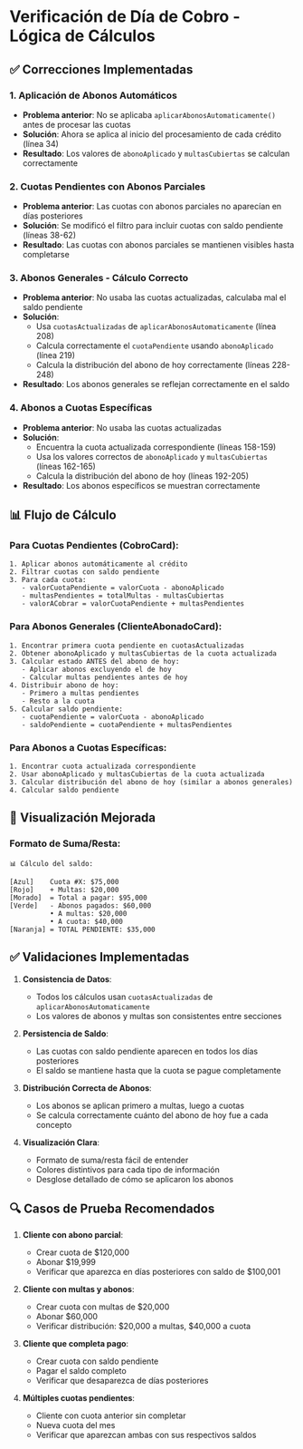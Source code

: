 # Verificación de Día de Cobro - Lógica de Cálculos

## ✅ Correcciones Implementadas

### 1. **Aplicación de Abonos Automáticos**
- **Problema anterior**: No se aplicaba `aplicarAbonosAutomaticamente()` antes de procesar las cuotas
- **Solución**: Ahora se aplica al inicio del procesamiento de cada crédito (línea 34)
- **Resultado**: Los valores de `abonoAplicado` y `multasCubiertas` se calculan correctamente

### 2. **Cuotas Pendientes con Abonos Parciales**
- **Problema anterior**: Las cuotas con abonos parciales no aparecían en días posteriores
- **Solución**: Se modificó el filtro para incluir cuotas con saldo pendiente (líneas 38-62)
- **Resultado**: Las cuotas con abonos parciales se mantienen visibles hasta completarse

### 3. **Abonos Generales - Cálculo Correcto**
- **Problema anterior**: No usaba las cuotas actualizadas, calculaba mal el saldo pendiente
- **Solución**: 
  - Usa `cuotasActualizadas` de `aplicarAbonosAutomaticamente` (línea 208)
  - Calcula correctamente el `cuotaPendiente` usando `abonoAplicado` (línea 219)
  - Calcula la distribución del abono de hoy correctamente (líneas 228-248)
- **Resultado**: Los abonos generales se reflejan correctamente en el saldo

### 4. **Abonos a Cuotas Específicas**
- **Problema anterior**: No usaba las cuotas actualizadas
- **Solución**:
  - Encuentra la cuota actualizada correspondiente (líneas 158-159)
  - Usa los valores correctos de `abonoAplicado` y `multasCubiertas` (líneas 162-165)
  - Calcula la distribución del abono de hoy (líneas 192-205)
- **Resultado**: Los abonos específicos se muestran correctamente

## 📊 Flujo de Cálculo

### Para Cuotas Pendientes (CobroCard):
```
1. Aplicar abonos automáticamente al crédito
2. Filtrar cuotas con saldo pendiente
3. Para cada cuota:
   - valorCuotaPendiente = valorCuota - abonoAplicado
   - multasPendientes = totalMultas - multasCubiertas
   - valorACobrar = valorCuotaPendiente + multasPendientes
```

### Para Abonos Generales (ClienteAbonadoCard):
```
1. Encontrar primera cuota pendiente en cuotasActualizadas
2. Obtener abonoAplicado y multasCubiertas de la cuota actualizada
3. Calcular estado ANTES del abono de hoy:
   - Aplicar abonos excluyendo el de hoy
   - Calcular multas pendientes antes de hoy
4. Distribuir abono de hoy:
   - Primero a multas pendientes
   - Resto a la cuota
5. Calcular saldo pendiente:
   - cuotaPendiente = valorCuota - abonoAplicado
   - saldoPendiente = cuotaPendiente + multasPendientes
```

### Para Abonos a Cuotas Específicas:
```
1. Encontrar cuota actualizada correspondiente
2. Usar abonoAplicado y multasCubiertas de la cuota actualizada
3. Calcular distribución del abono de hoy (similar a abonos generales)
4. Calcular saldo pendiente
```

## 🎨 Visualización Mejorada

### Formato de Suma/Resta:
```
📊 Cálculo del saldo:

[Azul]    Cuota #X: $75,000
[Rojo]    + Multas: $20,000
[Morado]  = Total a pagar: $95,000
[Verde]   - Abonos pagados: $60,000
          • A multas: $20,000
          • A cuota: $40,000
[Naranja] = TOTAL PENDIENTE: $35,000
```

## ✅ Validaciones Implementadas

1. **Consistencia de Datos**:
   - Todos los cálculos usan `cuotasActualizadas` de `aplicarAbonosAutomaticamente`
   - Los valores de abonos y multas son consistentes entre secciones

2. **Persistencia de Saldo**:
   - Las cuotas con saldo pendiente aparecen en todos los días posteriores
   - El saldo se mantiene hasta que la cuota se pague completamente

3. **Distribución Correcta de Abonos**:
   - Los abonos se aplican primero a multas, luego a cuotas
   - Se calcula correctamente cuánto del abono de hoy fue a cada concepto

4. **Visualización Clara**:
   - Formato de suma/resta fácil de entender
   - Colores distintivos para cada tipo de información
   - Desglose detallado de cómo se aplicaron los abonos

## 🔍 Casos de Prueba Recomendados

1. **Cliente con abono parcial**:
   - Crear cuota de $120,000
   - Abonar $19,999
   - Verificar que aparezca en días posteriores con saldo de $100,001

2. **Cliente con multas y abonos**:
   - Crear cuota con multas de $20,000
   - Abonar $60,000
   - Verificar distribución: $20,000 a multas, $40,000 a cuota

3. **Cliente que completa pago**:
   - Crear cuota con saldo pendiente
   - Pagar el saldo completo
   - Verificar que desaparezca de días posteriores

4. **Múltiples cuotas pendientes**:
   - Cliente con cuota anterior sin completar
   - Nueva cuota del mes
   - Verificar que aparezcan ambas con sus respectivos saldos
